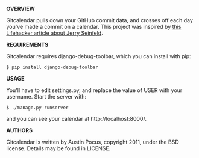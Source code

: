 **OVERVIEW**

Gitcalendar pulls down your GitHub commit data, and crosses off each day you've made a commit on a calendar. This project was inspired by [this Lifehacker article about Jerry Seinfeld](http://lifehacker.com/281626/jerry-seinfelds-productivity-secret).

**REQUIREMENTS**

Gitcalendar requires django-debug-toolbar, which you can install with pip:

    $ pip install django-debug-toolbar

**USAGE**

You'll have to edit settings.py, and replace the value of USER with your username. Start the server with:

    $ ./manage.py runserver

and you can see your calendar at http://localhost:8000/.

**AUTHORS**

Gitcalendar is written by Austin Pocus, copyright 2011, under the BSD license. Details may be found in LICENSE.

    
